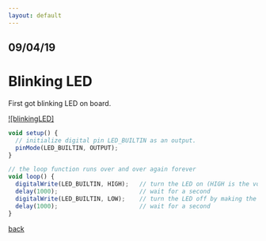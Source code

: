 ```yaml
---
layout: default
---
```


## 09/04/19

# Blinking LED

First got blinking LED on board.

[![blinkingLED]](https://youtu.be/oFUVtjmcDuQ "Basic Blinking")

```js
void setup() {
  // initialize digital pin LED_BUILTIN as an output.
  pinMode(LED_BUILTIN, OUTPUT);
}

// the loop function runs over and over again forever
void loop() {
  digitalWrite(LED_BUILTIN, HIGH);   // turn the LED on (HIGH is the voltage level)
  delay(1000);                       // wait for a second
  digitalWrite(LED_BUILTIN, LOW);    // turn the LED off by making the voltage LOW
  delay(1000);                       // wait for a second
}
```

[back](./)
